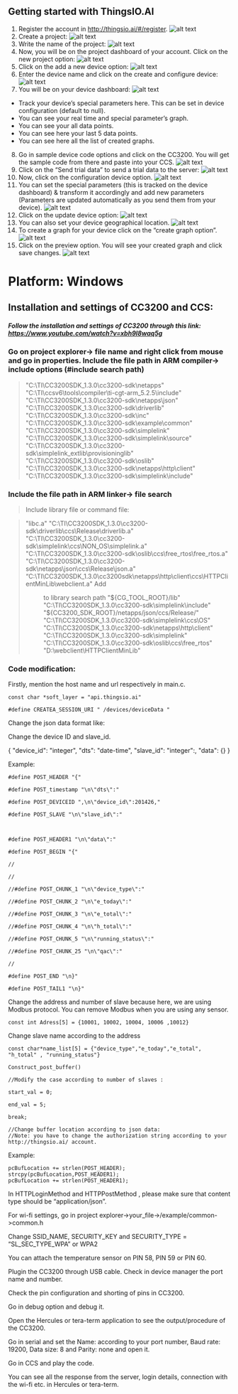 ## Getting started with ThingsIO.AI

1. Register the account in http://thingsio.ai/#/register.
![alt text](https://s3.ap-south-1.amazonaws.com/thingsio-tuts/tutorial_html_m1f8581dd.png "Register the account")
2. Create a project:
![alt text](https://s3.ap-south-1.amazonaws.com/thingsio-tuts/tutorial_html_m4d897fd5.png "Create a project")
3. Write the name of the project:
![alt text](https://s3.ap-south-1.amazonaws.com/thingsio-tuts/tutorial_html_m33ab5c79.png "Write the name of the project")
4. Now, you will be on the project dashboard of your account. Click on the new project option:
![alt text](https://s3.ap-south-1.amazonaws.com/thingsio-tuts/tutorial_html_15ba7b54.png "Project Dashboard")
5. Click on the add a new device option:
![alt text](https://s3.ap-south-1.amazonaws.com/thingsio-tuts/tutorial_html_15ba7b54.png "New Device")
6. Enter the device name and click on the create and configure device:
![alt text](https://s3.ap-south-1.amazonaws.com/thingsio-tuts/tutorial_html_7c55cf30.png "Device Name")
7. You will be on your device dashboard:
![alt text](https://s3.ap-south-1.amazonaws.com/thingsio-tuts/tutorial_html_m78b16072.png "device dashboard")

* Track your device’s special parameters here. This can be set in device configuration (default to null).
* You can see your real time and special parameter’s graph.
* You can see your all data points.
* You can see here your last 5 data points.
* You can see here all the list of created graphs.

8. Go in sample device code options and click on the CC3200. You will get the sample code from there and paste into your CCS.
![alt text](https://s3.ap-south-1.amazonaws.com/thingsio-tuts/tutorial_html_67e2f411.png "device dashboard")
9. Click on the “Send trial data” to send a trial data to the server:
![alt text](https://s3.ap-south-1.amazonaws.com/thingsio-tuts/tutorial_html_m3b9bdbc7.png "Send trial data")
10. Now, click on the configuration device option.
![alt text](https://s3.ap-south-1.amazonaws.com/thingsio-tuts/tutorial_html_41da8116.png "configuration device")
11. You can set the special parameters (this is tracked on the device dashboard) & transform it accordingly and add new parameters (Parameters are updated automatically as you send them from your device).
![alt text](https://s3.ap-south-1.amazonaws.com/thingsio-tuts/tutorial_html_2a97afea.png "special parameters")
12. Click on the update device option:
![alt text](https://s3.ap-south-1.amazonaws.com/thingsio-tuts/tutorial_html_m59124fa6.png "update device option")
13. You can also set your device geographical location.
![alt text](https://s3.ap-south-1.amazonaws.com/thingsio-tuts/tutorial_html_6b115ebe.png "device geographical location")
14. To create a graph for your device click on the “create graph option”.
![alt text](https://s3.ap-south-1.amazonaws.com/thingsio-tuts/tutorial_html_2902f544.png "create graph option")
15. Click on the preview option. You will see your created graph and click save changes.
![alt text](https://s3.ap-south-1.amazonaws.com/thingsio-tuts/tutorial_html_m2c1996f2.png "graph") 
 

# Platform: Windows

## Installation and settings of CC3200 and CCS:

##### Follow the installation and settings of CC3200 through this link: https://www.youtube.com/watch?v=xbh9I8waq5g

### Go on project explorer-> file name and right click from mouse and go in properties. Include the file path in ARM compiler-> include options (#include search path)

> "C:\TI\CC3200SDK_1.3.0\cc3200-sdk\netapps"
> "C:\TI\ccsv6\tools\compiler\ti-cgt-arm_5.2.5\include"
> "C:\TI\CC3200SDK_1.3.0\cc3200-sdk\netapps\json"
> "C:\TI\CC3200SDK_1.3.0\cc3200-sdk\driverlib"
> "C:\TI\CC3200SDK_1.3.0\cc3200-sdk\inc"
> "C:\TI\CC3200SDK_1.3.0\cc3200-sdk\example\common"
> "C:\TI\CC3200SDK_1.3.0\cc3200-sdk\simplelink"
> "C:\TI\CC3200SDK_1.3.0\cc3200-sdk\simplelink\source"
> "C:\TI\CC3200SDK_1.3.0\cc3200-sdk\simplelink_extlib\provisioninglib"
> "C:\TI\CC3200SDK_1.3.0\cc3200-sdk\oslib"
> "C:\TI\CC3200SDK_1.3.0\cc3200-sdk\netapps\http\client"
> "C:\TI\CC3200SDK_1.3.0\cc3200-sdk\simplelink\include"

### Include the file path in ARM linker-> file search

> Include library file or command file:

> "libc.a"
> "C:\TI\CC3200SDK_1.3.0\cc3200-sdk\driverlib\ccs\Release\driverlib.a"
> "C:\TI\CC3200SDK_1.3.0\cc3200-sdk\simplelink\ccs\NON_OS\simplelink.a"
> "C:\TI\CC3200SDK_1.3.0\cc3200-sdk\oslib\ccs\free_rtos\free_rtos.a"
> "C:\TI\CC3200SDK_1.3.0\cc3200-sdk\netapps\json\ccs\Release\json.a"
> “C:\TI\CC3200SDK_1.3.0\cc3200sdk\netapps\http\client\ccs\HTTPClientMinLib\webclient.a"
> Add <dir> to library search path
> "${CG_TOOL_ROOT}/lib"
> "C:\TI\CC3200SDK_1.3.0\cc3200-sdk\simplelink\include"
> "${CC3200_SDK_ROOT}/netapps/json/ccs/Release/"
> "C:\TI\CC3200SDK_1.3.0\cc3200-sdk\simplelink\ccs\OS"
> "C:\TI\CC3200SDK_1.3.0\cc3200-sdk\netapps\http\client"
> "C:\TI\CC3200SDK_1.3.0\cc3200-sdk\simplelink"
> "C:\TI\CC3200SDK_1.3.0\cc3200-sdk\oslib\ccs\free_rtos"
> "D:\webclient\HTTPClientMinLib"

### Code modification:

Firstly, mention the host name and url respectively in main.c.
```
const char *soft_layer = "api.thingsio.ai"

#define CREATEA_SESSION_URI " /devices/deviceData "
```

Change the json data format like:

Change the device ID and slave_id.

{ "device_id": "integer", "dts": "date-time", "slave_id": "integer":, "data": {} }

Example:
```
#define POST_HEADER "{"

#define POST_timestamp "\n\"dts\":"

#define POST_DEVICEID ",\n\"device_id\":201426,"

#define POST_SLAVE "\n\"slave_id\":"



#define POST_HEADER1 "\n\"data\":"

#define POST_BEGIN "{"

//

//

//#define POST_CHUNK_1 "\n\"device_type\":"

//#define POST_CHUNK_2 "\n\"e_today\":"

//#define POST_CHUNK_3 "\n\"e_total\":"

//#define POST_CHUNK_4 "\n\"h_total\":"

//#define POST_CHUNK_5 "\n\"running_status\":"

//#define POST_CHUNK_25 "\n\"qac\":"

//

#define POST_END "\n}"

#define POST_TAIL1 "\n}"
```


Change the address and number of slave because here, we are using Modbus protocol. You can remove Modbus when you are using any sensor.
```
const int Adress[5] = {10001, 10002, 10004, 10006 ,10012}
```
Change slave name according to the address
```
const char*name_list[5] = {"device_type","e_today","e_total", "h_total" , "running_status"}

Construct_post_buffer()

//Modify the case according to number of slaves :

start_val = 0;

end_val = 5;

break;
 
//Change buffer location according to json data:
//Note: you have to change the authorization string according to your http://thingsio.ai/ account.
```
Example:
```strcpy(pcBufLocation,POST_HEADER);
pcBufLocation += strlen(POST_HEADER);
strcpy(pcBufLocation,POST_HEADER1);
pcBufLocation += strlen(POST_HEADER1);
```
In HTTPLoginMethod and HTTPPostMethod , please make sure that content type should be “application/json”.

For wi-fi settings, go in project explorer->your_file->/example/common->common.h

Change SSID_NAME, SECURITY_KEY and SECURITY_TYPE = “SL_SEC_TYPE_WPA” or WPA2

You can attach the temperature sensor on PIN 58, PIN 59 or PIN 60.

Plugin the CC3200 through USB cable. Check in device manager the port name and number.

Check the pin configuration and shorting of pins in CC3200.

Go in debug option and debug it.

Open the Hercules or tera-term application to see the output/procedure of the CC3200.

Go in serial and set the Name: according to your port number, Baud rate: 19200, Data size: 8 and Parity: none and open it.

Go in CCS and play the code.

You can see all the response from the server, login details, connection with the wi-fi etc. in Hercules or tera-term.